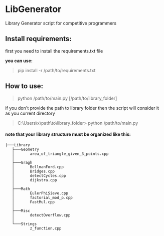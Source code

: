 # LibGenerator
Library Generator script for competitive programmers

## Install requirements:
  
  first you need to install the requirements.txt file
  
  **you can use:**
  > pip install -r /path/to/requirements.txt
  
## How to use:

  > python /path/to/main.py [/path/to/library_folder]
  
  if you don't provide the path to library folder then the script will consider it as you current directory
  
  > C:\Users\x\path\to\library_folder> python /path/to/main.py
  
 #### note that your library structure must be organized like this:
  
```
├───Library
   ├───Geometry
   │       area_of_triangle_given_3_points.cpp
   │
   ├───Gragh
   │       BellmanFord.cpp
   │       Bridges.cpp
   │       detectCycles.cpp
   │       dijkstra.cpp
   │
   ├───Math
   │       EulerPhiSieve.cpp
   │       factorial_mod_p.cpp
   │       FastMul.cpp
   │
   ├───Misc
   │       detectOverflow.cpp
   │
   └───Strings
           z_function.cpp
```
